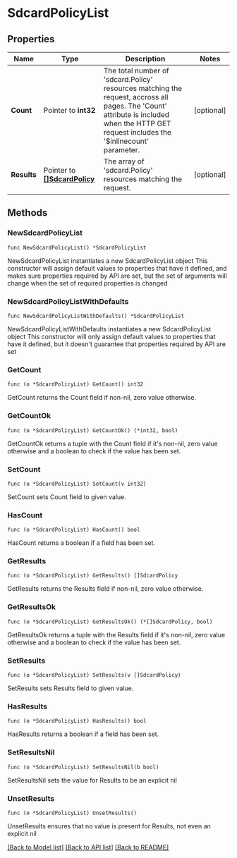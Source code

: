# SdcardPolicyList

## Properties

Name | Type | Description | Notes
------------ | ------------- | ------------- | -------------
**Count** | Pointer to **int32** | The total number of &#39;sdcard.Policy&#39; resources matching the request, accross all pages. The &#39;Count&#39; attribute is included when the HTTP GET request includes the &#39;$inlinecount&#39; parameter. | [optional] 
**Results** | Pointer to [**[]SdcardPolicy**](SdcardPolicy.md) | The array of &#39;sdcard.Policy&#39; resources matching the request. | [optional] 

## Methods

### NewSdcardPolicyList

`func NewSdcardPolicyList() *SdcardPolicyList`

NewSdcardPolicyList instantiates a new SdcardPolicyList object
This constructor will assign default values to properties that have it defined,
and makes sure properties required by API are set, but the set of arguments
will change when the set of required properties is changed

### NewSdcardPolicyListWithDefaults

`func NewSdcardPolicyListWithDefaults() *SdcardPolicyList`

NewSdcardPolicyListWithDefaults instantiates a new SdcardPolicyList object
This constructor will only assign default values to properties that have it defined,
but it doesn't guarantee that properties required by API are set

### GetCount

`func (o *SdcardPolicyList) GetCount() int32`

GetCount returns the Count field if non-nil, zero value otherwise.

### GetCountOk

`func (o *SdcardPolicyList) GetCountOk() (*int32, bool)`

GetCountOk returns a tuple with the Count field if it's non-nil, zero value otherwise
and a boolean to check if the value has been set.

### SetCount

`func (o *SdcardPolicyList) SetCount(v int32)`

SetCount sets Count field to given value.

### HasCount

`func (o *SdcardPolicyList) HasCount() bool`

HasCount returns a boolean if a field has been set.

### GetResults

`func (o *SdcardPolicyList) GetResults() []SdcardPolicy`

GetResults returns the Results field if non-nil, zero value otherwise.

### GetResultsOk

`func (o *SdcardPolicyList) GetResultsOk() (*[]SdcardPolicy, bool)`

GetResultsOk returns a tuple with the Results field if it's non-nil, zero value otherwise
and a boolean to check if the value has been set.

### SetResults

`func (o *SdcardPolicyList) SetResults(v []SdcardPolicy)`

SetResults sets Results field to given value.

### HasResults

`func (o *SdcardPolicyList) HasResults() bool`

HasResults returns a boolean if a field has been set.

### SetResultsNil

`func (o *SdcardPolicyList) SetResultsNil(b bool)`

 SetResultsNil sets the value for Results to be an explicit nil

### UnsetResults
`func (o *SdcardPolicyList) UnsetResults()`

UnsetResults ensures that no value is present for Results, not even an explicit nil

[[Back to Model list]](../README.md#documentation-for-models) [[Back to API list]](../README.md#documentation-for-api-endpoints) [[Back to README]](../README.md)


